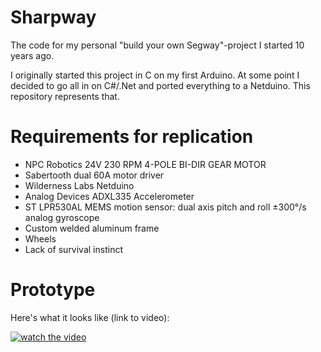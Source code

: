 # Sharpway
The code for my personal "build your own Segway"-project I started 10 years ago.

I originally started this project in C on my first Arduino. At some point I decided to go all in on C#/.Net and ported everything to a Netduino. This repository represents that.

# Requirements for replication

* NPC Robotics 24V 230 RPM 4-POLE BI-DIR GEAR MOTOR
* Sabertooth dual 60A motor driver 
* Wilderness Labs Netduino
* Analog Devices ADXL335 Accelerometer
* ST LPR530AL MEMS motion sensor: dual axis pitch and roll ±300°/s analog gyroscope
* Custom welded aluminum frame
* Wheels
* Lack of survival instinct

# Prototype

Here's what it looks like (link to video):


[![watch the video](https://img.youtube.com/vi/h6eNt7xgkLE/hqdefault.jpg)](https://youtu.be/h6eNt7xgkLE)
